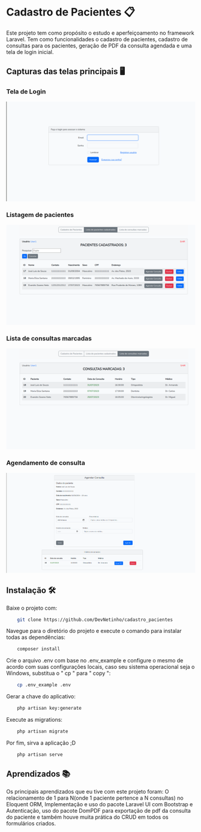 # Cadastro de Pacientes 📋
Este projeto tem como propósito o estudo e aperfeiçoamento no framework Laravel.
Tem como funcionalidades o cadastro de pacientes, cadastro de consultas para os pacientes, geração de PDF da consulta agendada e uma tela de login inicial.



## Capturas das telas principais 🖥️
### Tela de Login
![Tela de Login](public/images/tela_login.png)

### Listagem de pacientes
![Listagem de pacientes](public/images/lista_pacientes.png)

### Lista de consultas marcadas
![Lista de consultas marcadas](public/images/consultas_marcadas.png)

### Agendamento de consulta
![Agendamento de consulta](public/images/agendar_consulta.png)



## Instalação 🛠️

Baixe o projeto com:
```bash
    git clone https://github.com/DevNetinho/cadastro_pacientes
```

Navegue para o diretório do projeto e execute o comando para instalar todas as dependências:
```bash
    composer install
```

Crie o arquivo .env com base no .env_example e configure o mesmo de acordo com suas configurações locais,
caso seu sistema operacional seja o Windows, substitua o " cp " para " copy ":
```bash
    cp .env_example .env
```

Gerar a chave do aplicativo:
```bash
    php artisan key:generate
```

Execute as migrations:
```bash
    php artisan migrate
```

Por fim, sirva a aplicação ;D
```bash
    php artisan serve
```

    
## Aprendizados 📚

Os principais aprendizados que eu tive com este projeto foram: O relacionamento de 1 para N(onde 1 paciente pertence a N consultas) no Eloquent ORM, Implementação e uso do pacote Laravel UI com Bootstrap e Autenticação, uso do pacote DomPDF para exportação de pdf da consulta do paciente e também houve muita prática do CRUD em todos os formulários criados.
